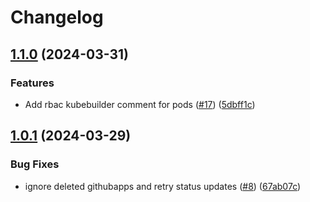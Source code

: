 # Changelog

## [1.1.0](https://github.com/samirtahir91/github-app-operator/compare/v1.0.6...v1.1.0) (2024-03-31)


### Features

* Add rbac kubebuilder comment for pods ([#17](https://github.com/samirtahir91/github-app-operator/issues/17)) ([5dbff1c](https://github.com/samirtahir91/github-app-operator/commit/5dbff1c17dc1ba1f4db32f4aea17980b57c6f469))

## [1.0.1](https://github.com/samirtahir91/github-app-operator/compare/v1.0.0...v1.0.1) (2024-03-29)


### Bug Fixes

* ignore deleted githubapps and retry status updates ([#8](https://github.com/samirtahir91/github-app-operator/issues/8)) ([67ab07c](https://github.com/samirtahir91/github-app-operator/commit/67ab07c4ce48e3acd19847cce995d07d436bb45e))
